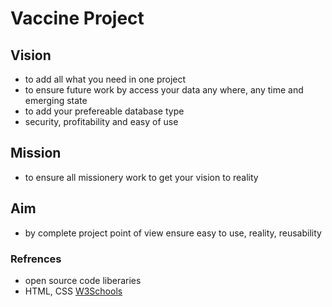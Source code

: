 # Vaccine Project
## Vision
- to add all what you need in one project
- to ensure future work by access your data any where, any time and emerging state
- to add your prefereable database type
- security, profitability and easy of use

## Mission
- to ensure all missionery work to get your vision to reality

## Aim
- by complete project point of view ensure easy to use, reality, reusability

### Refrences
- open source code liberaries
- HTML, CSS [W3Schools](https://www.w3schools.com/)
